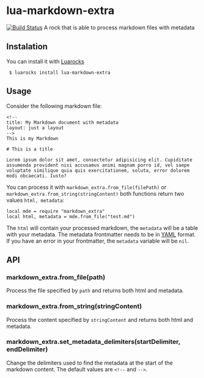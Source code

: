 # lua-markdown-extra
[![Build Status](https://travis-ci.org/soapdog/lua-markdown-extra.svg?branch=master)](https://travis-ci.org/soapdog/lua-markdown-extra)
A rock that is able to process markdown files with metadata

## Instalation

You can install it with [Luarocks](http://luarocks.org)

``` $ luarocks install lua-markdown-extra```

## Usage

Consider the following markdown file:

```
<!--
title: My Markdown document with metadata
layout: just a layout
-->
This is my Markdown

# This is a title

Lorem ipsum dolor sit amet, consectetur adipisicing elit. Cupiditate assumenda provident nisi accusamus animi magnam porro id, vel saepe voluptate similique quia quis exercitationem, soluta, error dolorem modi obcaecati. Iusto?
```

You can process it with ```markdown_extra.from_file(filePath)``` or ```markdown_extra.from_string(stringContent)``` both functions return two values ```html, metadata```:

```
local mde = require "markdown_extra"
local html, metadata = mde.from_file("test.md")
```

The ```html``` will contain your processed markdown, the ```metadata``` will be a table with your metadata. The metadata frontmatter needs to be in [YAML](http://yaml.org) format. If you have an error in your frontmatter, the ```metadata``` variable will be ```nil```.

## API

### markdown_extra.from_file(path)
Process the file specified by ```path``` and returns both html and metadata.

### markdown_extra.from_string(stringContent)
Process the content specified by ```stringContent``` and returns both html and metadata.

### markdown_extra.set_metadata_delimiters(startDelimiter, endDelimiter)
Change the delimiters used to find the metadata at the start of the markdown content. The default values are ```<!--``` and ```-->```.



